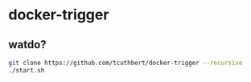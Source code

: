 # docker-trigger

## watdo?

```bash
git clone https://github.com/tcuthbert/docker-trigger --recursive
./start.sh
````
